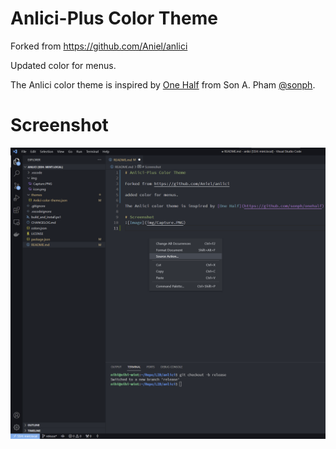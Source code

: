 # Anlici-Plus Color Theme

Forked from https://github.com/Aniel/anlici

Updated color for menus.

The Anlici color theme is inspired by [One Half](https://github.com/sonph/onehalf) from Son A. Pham [@sonph](http://github.com/sonph).

# Screenshot
![Image](img/Capture.PNG)
